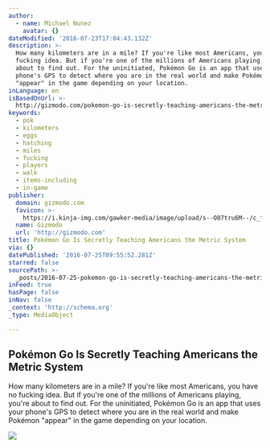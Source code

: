 ```yaml
---
author:
  - name: Michael Nunez
    avatar: {}
dateModified: '2016-07-23T17:04:43.132Z'
description: >-
  How many kilometers are in a mile? If you're like most Americans, you have no
  fucking idea. But if you're one of the millions of Americans playing, you're
  about to find out. For the uninitiated, Pokémon Go is an app that uses your
  phone's GPS to detect where you are in the real world and make Pokémon
  "appear" in the game depending on your location.
inLanguage: en
isBasedOnUrl: >-
  http://gizmodo.com/pokemon-go-is-secretly-teaching-americans-the-metric-sy-1783459191
keywords:
  - pok
  - kilometers
  - eggs
  - hatching
  - miles
  - fucking
  - players
  - walk
  - items-including
  - in-game
publisher:
  domain: gizmodo.com
  favicon: >-
    https://i.kinja-img.com/gawker-media/image/upload/s--O07tru6M--/c_fill,fl_progressive,g_center,h_80,q_80,w_80/fdj3buryz5nuzyf2k620.png
  name: Gizmodo
  url: 'http://gizmodo.com'
title: Pokémon Go Is Secretly Teaching Americans the Metric System
via: {}
datePublished: '2016-07-25T09:55:52.281Z'
starred: false
sourcePath: >-
  _posts/2016-07-25-pokemon-go-is-secretly-teaching-americans-the-metric-system.md
inFeed: true
hasPage: false
inNav: false
_context: 'http://schema.org'
_type: MediaObject

---
```

<article style=""><h1>Pokémon Go Is Secretly Teaching Americans the Metric System</h1><p>How many kilometers are in a mile? If you're like most Americans, you have no fucking idea. But if you're one of the millions of Americans playing, you're about to find out. For the uninitiated, Pokémon Go is an app that uses your phone's GPS to detect where you are in the real world and make Pokémon "appear" in the game depending on your location.</p><img src="https://i.kinja-img.com/gawker-media/image/upload/s--0Sw6emrM--/c_fill,fl_progressive,g_center,h_450,q_80,w_800/ud53phvkc4o8xmgobu6w.jpg" /></article>
